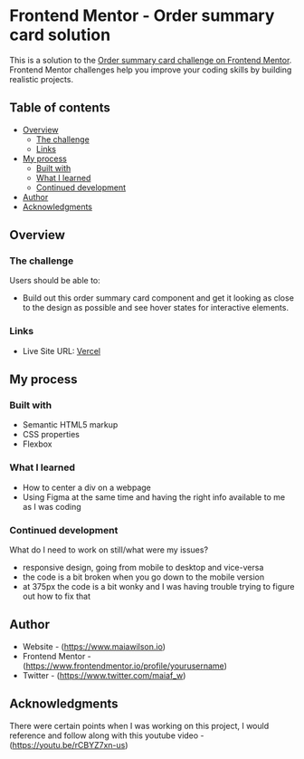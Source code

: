 # Frontend Mentor - Order summary card solution

This is a solution to the [Order summary card challenge on Frontend Mentor](https://www.frontendmentor.io/challenges/order-summary-component-QlPmajDUj). Frontend Mentor challenges help you improve your coding skills by building realistic projects. 

## Table of contents

- [Overview](#overview)
  - [The challenge](#the-challenge)
  - [Links](#links)
- [My process](#my-process)
  - [Built with](#built-with)
  - [What I learned](#what-i-learned)
  - [Continued development](#continued-development)
- [Author](#author)
- [Acknowledgments](#acknowledgments)

## Overview

### The challenge

Users should be able to:

- Build out this order summary card component and get it looking as close to the design as possible and see hover states for interactive elements.

### Links

- Live Site URL: [Vercel]([https://your-live-site-url.com](https://order-summary-component-using-html-css.vercel.app/))

## My process

### Built with

- Semantic HTML5 markup
- CSS properties
- Flexbox

### What I learned

- How to center a div on a webpage
- Using Figma at the same time and having the right info available to me as I was coding

### Continued development

What do I need to work on still/what were my issues?
  - responsive design, going from mobile to desktop and vice-versa
  - the code is a bit broken when you go down to the mobile version
  - at 375px the code is a bit wonky and I was having trouble trying to figure out    how to fix that

## Author

- Website - (https://www.maiawilson.io)
- Frontend Mentor - (https://www.frontendmentor.io/profile/yourusername)
- Twitter - (https://www.twitter.com/maiaf_w)

## Acknowledgments

There were certain points when I was working on this project, I would reference and follow along with this youtube video - (https://youtu.be/rCBYZ7xn-us)

